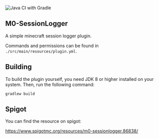 ![Java CI with Gradle](https://github.com/M0diis/M0-SessionLogger/workflows/Java%20CI%20with%20Gradle/badge.svg)

## M0-SessionLogger
A simple minecraft session logger plugin.

Commands and permissions can be found in `./src/main/resources/plugin.yml`.

## Building
To build the plugin yourself, you need JDK 8 or higher installed on your system. Then, run the following command:

```
gradlew build
```

## Spigot

You can find the resource on spigot:

https://www.spigotmc.org/resources/m0-sessionlogger.86838/
